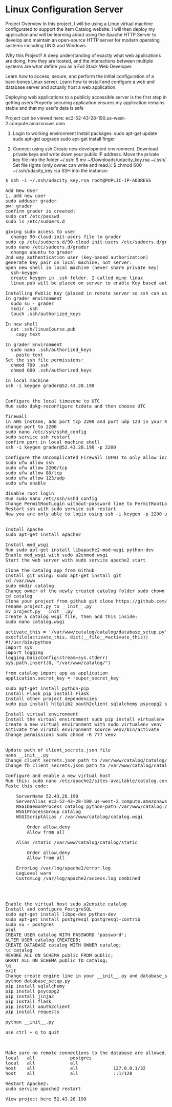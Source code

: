 # Linux Configuration Server

Project Overview
In this project, I will be using a Linux virtual machine configurated to support the Item Catalog website. I will then deploy my application and will be learning about using the Apache HTTP Server to develop and maintain an open-source HTTP server for modern operating systems including UNIX and Windows.

Why this Project?
A deep understanding of exactly what web applications are doing, how they are hosted, and the interactions between multiple systems are what define you as a Full Stack Web Developer.

Learn how to access, secure, and perform the initial configuration of a bare-bones Linux server. Learn how to install and configure a web and database server and actually host a web application.

Deploying web applications to a publicly accessible server is the first step in getting users
Properly securing application ensures my application remains stable and that my user’s data is safe

Project can be viewed here: ec2-52-43-28-190.us-west-2.compute.amazonaws.com

1. Login to working environment
Install packages:
sudo apt-get update
sudo apt-get upgrade
sudo apt-get install finger


2. Connect using ssh
Create new development environment.
Download private keys and write down your public IP address.
Move the private key file into the folder ~/.ssh:
$ mv ~/Downloads/udacity_key.rsa ~/.ssh/
Set file rights (only owner can write and read.):
$ chmod 600 ~/.ssh/udacity_key.rsa
SSH into the instance:
<pre>$ ssh -i ~/.ssh/udacity_key.rsa root@PUPLIC-IP-ADDRESS

Add New User
1. add new user
sudo adduser grader
pw: grader
confirm grader is created:
sudo cat /etc/passwd
sudo ls /etc/sudoers.d

giving sudo access to user
  change 90-cloud-init-users file to grader
sudo cp /etc/sudoers.d/90-cloud-init-users /etc/sudoers.d/grader
sudo nano /etc/sudoers.d/grader
  change ubuntu to grader
2nd way authentication user (key-based authorization)
generate key pair on local machine, not server. 
open new shell in local machine (never share private key)
  ssh-keygen
  create keygen in .ssh folder. I called mine linux
  linux.pub will be placed on server to enable Key based authorization
  
Installing Public Key (placed in remote server so ssh can use to login)
In grader environment
  sudo su - grader
  mkdir .ssh
  touch .ssh/authorized_keys
  
In new shell
  cat .ssh/linuxCourse.pub
    copy text
 
In grader Environment
  sudo nano .ssh/authorized_keys
    paste text
Set the ssh file permissions:
  chmod 700 .ssh
  chmod 600 .ssh/authorized_keys
  
In local machine
ssh -i keygen grader@52.43.28.190


Configure the local timezone to UTC
Run sudo dpkg-reconfigure tzdata and then choose UTC

firewall
in AWS instane, add port tcp 2200 and port udp 123 in your Networking
change port to 2200
sudo nano /etc/ssh/sshd_config
sudo service ssh restart
confirm port in local machine shell
ssh -i keygen grader@52.43.28.190 -p 2200

Configure the Uncomplicated Firewall (UFW) to only allow incoming connections for SSH (port 2200), HTTP (port 80), and NTP (port 123)
sudo ufw allow ssh
sudo ufw allow 2200/tcp
sudo ufw allow 80/tcp
sudo ufw allow 123/udp
sudo ufw enable

disable root login
Run sudo nano /etc/ssh/sshd_config
Change PermitRootLogin without-password line to PermitRootLogin no
Restart ssh with sudo service ssh restart
Now you are only able to login using ssh -i keygen -p 2200 ubuntu@public-key


Install Apache
sudo apt-get install apache2

Install mod_wsgi
Run sudo apt-get install libapache2-mod-wsgi python-dev
Enable mod_wsgi with sudo a2enmod wsgi
Start the web server with sudo service apache2 start

Clone the Catalog app from Github
Install git using: sudo apt-get install git
cd /var/www
sudo mkdir catalog
Change owner of the newly created catalog folder sudo chown -R grader:grader catalog
cd catalog
Clone your project from github git clone https://github.com/nguyenwinle/itemcatalog.git catalog
rename project.py to __init__.py
mv project.py __init__.py
Create a catalog.wsgi file, then add this inside:
sudo nano catalog.wsgi

activate_this = '/var/www/catalog/catalog/database_setup.py'
execfile(activate_this, dict(__file__=activate_this))
#!/usr/bin/python
import sys
import logging
logging.basicConfig(stream=sys.stderr)
sys.path.insert(0, "/var/www/catalog/")

from catalog import app as application
application.secret_key = 'super_secret_key'

sudo apt-get install python-pip
Install Flask pip install Flask
Install other project dependencies 
sudo pip install httplib2 oauth2client sqlalchemy psycopg2 sqlalchemy_utils

Install virtual environment
Install the virtual environment sudo pip install virtualenv
Create a new virtual environment with sudo virtualenv venv
Activate the virutal environment source venv/bin/activate
Change permissions sudo chmod -R 777 venv


Update path of client_secrets.json file
nano __init__.py
Change client_secrets.json path to /var/www/catalog/catalog/client_secrets.json
Change fb_client_secrets.json path to /var/www/catalog/catalog/fb_client_secrets.json

Configure and enable a new virtual host
Run this: sudo nano /etc/apache2/sites-available/catalog.conf
Paste this code:
<VirtualHost *:80>
    ServerName 52.43.28.190
    ServerAlias ec2-52-43-28-190.us-west-2.compute.amazonaws.com
    WSGIDaemonProcess catalog python-path=/var/www/catalog:/var/www/catalog/venv/lib/python2.7/site-packages
    WSGIProcessGroup catalog
    WSGIScriptAlias / /var/www/catalog/catalog.wsgi
    <Directory /var/www/catalog/catalog/>
        Order allow,deny
        Allow from all
    </Directory>
    Alias /static /var/www/catalog/catalog/static
    <Directory /var/www/catalog/catalog/static/>
        Order allow,deny
        Allow from all
    </Directory>
    ErrorLog /var/log/apache2/error.log
    LogLevel warn
    CustomLog /var/log/apache2/access.log combined
</VirtualHost>



Enable the virtual host sudo a2ensite catalog
Install and configure PostgreSQL
sudo apt-get install libpq-dev python-dev
sudo apt-get install postgresql postgresql-contrib
sudo su - postgres
psql
CREATE USER catalog WITH PASSWORD 'password';
ALTER USER catalog CREATEDB;
CREATE DATABASE catalog WITH OWNER catalog;
\c catalog
REVOKE ALL ON SCHEMA public FROM public;
GRANT ALL ON SCHEMA public TO catalog;
\q
exit
Change create engine line in your __init__.py and database_setup.py to: engine = create_engine('postgresql://catalog:password@localhost/catalog')
python database_setup.py
pip install sqlalchemy
pip install psycopg2
pip install jinja2
pip install flask
pip install oauth2client
pip install requests

python __init__.py

use ctrl + q to quit



Make sure no remote connections to the database are allowed. Check if the contents of this file sudo nano /etc/postgresql/9.3/main/pg_hba.conf looks like this:
local   all             postgres                                peer
local   all             all                                     peer
host    all             all             127.0.0.1/32            md5
host    all             all             ::1/128                 md5

Restart Apache2:
sudo service apache2 restart

View project here 52.43.28.190

